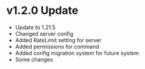 # v1.2.0 Update
- Update to 1.21.5
- Changed server config
- Added RateLimit setting for server
- Added permissions for command
- Added config migration system for future system
- Some changes
